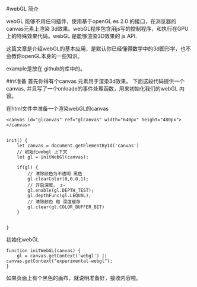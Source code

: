#webGL 简介

webGL 能够不用任何插件，使用基于openGL es 2.0 的接口，在浏览器的 canvas元素上渲染 3d效果。webGL程序包含用js写的控制程序，和执行在GPU上的特殊效果代码。webGL 是能够渲染3D效果的 js API.


这篇文章是介绍webGL的基本应用，是默认你已经懂得数学中的3d图形学，也不会教你openGL本身的一些知识。

example是放在 github的库中的。


###准备
首先你得有个canvas 元素用于渲染3d效果。 下面这段代码提供一个canvas, 并且写了一个onloade的事件处理函数，用来初始化我们的webGL 内容。

在html文件中准备一个渲染webGL的canvas
```
<canvas id="glcanvas" ref="glcanvas" width="640px" height="480px">
</canvas>
```

```

init() {
	let canvas = document.getElementById('canvas')
	// 初始化webgl 上下文
	let gl = initWebGl(canvas);
	
	if(gl) {
		// 清除颜色为不透明 黑色
		gl.clearColor(0,0,0,1);
		// 开启深度， z-
		gl.enable(gl.DEPTH_TEST);
		gl.depthFunc(gl.LEQUAL);
		// 清除颜色 和 深度缓存
		gl.clear(gl.COLOR_BUFFER_BIT)
	}
	
	
}
```

初始化webGL 

```
function initWebGL(canvas) {
	gl = canvas.getContext('webgl') || canvas.getContext("experimental-webgl");
}

```

如果页面上有个黑色的画布，就说明准备好，接收内容啦。



